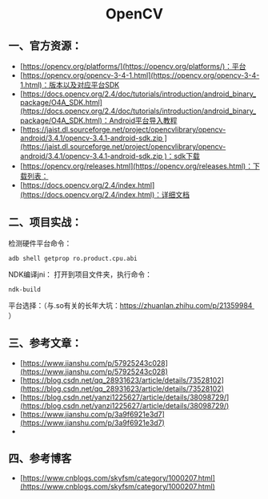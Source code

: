 <h1 align="center">OpenCV</h1>

## 一、官方资源：

* [https://opencv.org/platforms/](https://opencv.org/platforms/)：平台
* [https://opencv.org/opencv-3-4-1.html](https://opencv.org/opencv-3-4-1.html)：版本以及对应平台SDK
* [https://docs.opencv.org/2.4/doc/tutorials/introduction/android_binary_package/O4A_SDK.html](https://docs.opencv.org/2.4/doc/tutorials/introduction/android_binary_package/O4A_SDK.html)：Android平台导入教程
* [https://jaist.dl.sourceforge.net/project/opencvlibrary/opencv-android/3.4.1/opencv-3.4.1-android-sdk.zip ](https://jaist.dl.sourceforge.net/project/opencvlibrary/opencv-android/3.4.1/opencv-3.4.1-android-sdk.zip )：sdk下载 
* [https://opencv.org/releases.html](https://opencv.org/releases.html)：下载列表：
* [https://docs.opencv.org/2.4/index.html](https://docs.opencv.org/2.4/index.html)：详细文档

## 二、项目实战：

检测硬件平台命令：
```
adb shell getprop ro.product.cpu.abi
```

NDK编译jni：
打开到项目文件夹，执行命令：
```
ndk-build
```
平台选择：（与.so有关的长年大坑：https://zhuanlan.zhihu.com/p/21359984  ）


## 三、参考文章：
* [https://www.jianshu.com/p/57925243c028](https://www.jianshu.com/p/57925243c028)
* [https://blog.csdn.net/qq_28931623/article/details/73528102](https://blog.csdn.net/qq_28931623/article/details/73528102)
* [https://blog.csdn.net/yanzi1225627/article/details/38098729/](https://blog.csdn.net/yanzi1225627/article/details/38098729/)
* [https://www.jianshu.com/p/3a9f6921e3d7](https://www.jianshu.com/p/3a9f6921e3d7)
* 

## 四、参考博客
* [https://www.cnblogs.com/skyfsm/category/1000207.html](https://www.cnblogs.com/skyfsm/category/1000207.html)